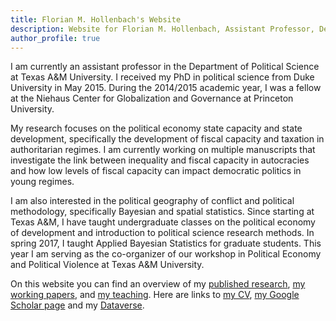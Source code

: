```yaml
---
title: Florian M. Hollenbach's Website
description: Website for Florian M. Hollenbach, Assistant Professor, Department of Political Science, Texas A&M University
author_profile: true
---
```


I am currently an assistant professor in the Department of Political Science at Texas A&M University. I received my PhD in political science from Duke University in May 2015. During the 2014/2015 academic year, I was a fellow at the Niehaus Center for Globalization and Governance at Princeton University.

My research focuses on the political economy state capacity and state development, specifically the development of fiscal capacity and taxation in authoritarian regimes. I am currently working on multiple manuscripts that investigate the link between inequality and fiscal capacity in autocracies and how low levels of fiscal capacity can impact democratic politics in young regimes. 

I am also interested in the political geography of conflict and political methodology, specifically Bayesian and spatial statistics. Since starting at Texas A&M, I have taught undergraduate classes on the political economy of development and introduction to political science research methods. In spring 2017, I taught Applied Bayesian Statistics for graduate students. This year I am serving as the co-organizer of our workshop in Political Economy and Political Violence at Texas A&M University.

On this website you can find an overview of my [published research](pages/publications.html), [my working papers](sites/workingPapers.html), and [my teaching](sites/teaching.html). Here are links to [my CV](papers/HOLLENBACH-2018-CV.pdf), [my Google Scholar page](https://scholar.google.com/citations?user=1B4nx4oAAAAJ&hl=en) and my [Dataverse](https://dataverse.harvard.edu/dataverse/fhollenbach).


